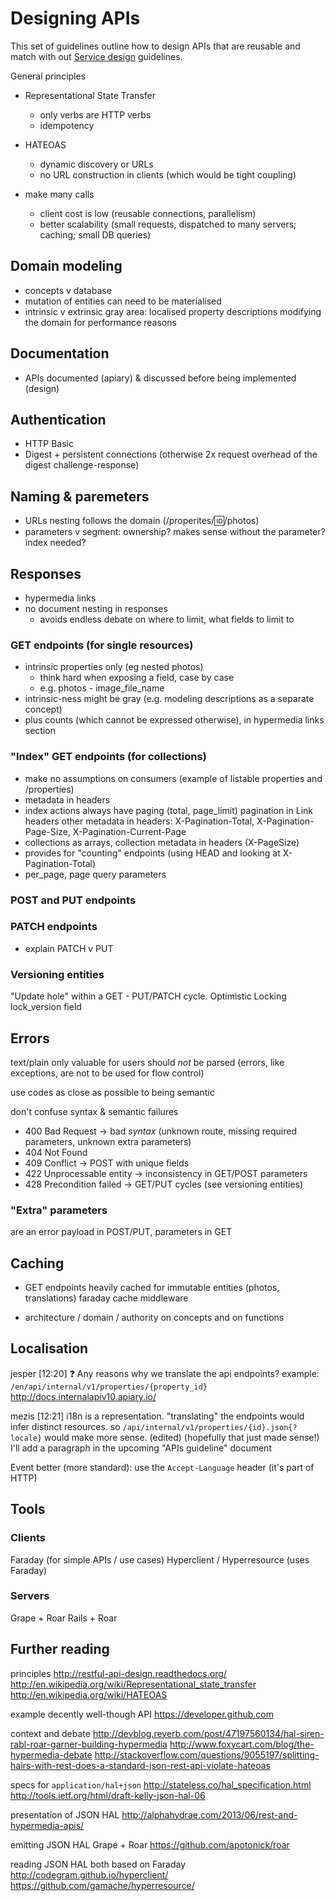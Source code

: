 # Designing APIs

This set of guidelines outline how to design APIs that are reusable and match
with out [Service
design](https://github.com/HouseTrip/guidelines/blob/master/active-record.m://github.com/HouseTrip/guidelines/blob/master/services.md)
guidelines.


General principles

- Representational State Transfer
  - only verbs are HTTP verbs
  - idempotency

- HATEOAS
  - dynamic discovery or URLs 
  - no URL construction in clients (which would be tight coupling)

- make many calls
  - client cost is low (reusable connections, parallelism)
  - better scalability (small requests, dispatched to many servers; caching; small DB queries)

## Domain modeling

- concepts v database
- mutation of entities can need to be materialised
- intrinsic v extrinsic
  gray area: localised property descriptions
    modifying the domain for performance reasons


## Documentation

- APIs documented (apiary) & discussed before being implemented (design)


## Authentication

- HTTP Basic
- Digest + persistent connections (otherwise 2x request overhead of the digest
  challenge-response)


## Naming & paremeters

- URLs nesting follows the domain (/properites/:id:/photos)
- parameters v segment: ownership? makes sense without the parameter? index
  needed?


## Responses

- hypermedia links
- no document nesting in responses
  - avoids endless debate on where to limit, what fields to limit to

### GET endpoints (for single resources)

- intrinsic properties only (eg nested photos)
  - think hard when exposing a field, case by case
  - e.g. photos - image_file_name
- intrinsic-ness might be gray (e.g. modeling descriptions as a separate concept)
- plus counts (which cannot be expressed otherwise), in hypermedia links section

### "Index" GET endpoints (for collections)

- make no assumptions on consumers (example of listable properties and /properties)
- metadata in headers
- index actions always have paging (total, page_limit)
  pagination in Link headers
  other metadata in headers: X-Pagination-Total, X-Pagination-Page-Size,
  X-Pagination-Current-Page
- collections as arrays, collection metadata in headers (X-PageSize)
- provides for "counting" endpoints (using HEAD and looking at
  X-Pagination-Total)
- per_page, page query parameters


### POST and PUT endpoints


### PATCH endpoints


- explain PATCH v PUT



### Versioning entities

"Update hole" within a GET - PUT/PATCH cycle.
Optimistic Locking
lock_version field

## Errors

text/plain
only valuable for users
should _not_ be parsed (errors, like exceptions, are not to be used for flow
control)

use codes as close as possible to being semantic

don't confuse syntax & semantic failures

- 400 Bad Request -> bad _syntax_ (unknown route, missing required parameters, unknown extra parameters)
- 404 Not Found
- 409 Conflict -> POST with unique fields
- 422 Unprocessable entity -> inconsistency in GET/POST parameters
- 428 Precondition failed -> GET/PUT cycles (see versioning entities)

### "Extra" parameters

are an error
payload in POST/PUT, parameters in GET


## Caching

- GET endpoints heavily cached for immutable entities (photos, translations)
     faraday cache middleware


- architecture / domain / authority on concepts and on functions


## Localisation


jesper [12:20] 
:question: Any reasons why we translate the api endpoints?  example: `/en/api/internal/v1/properties/{property_id}` http://docs.internalapiv10.apiary.io/

mezis [12:21] 
i18n is a representation. "translating" the endpoints would infer distinct resources.
so `/api/internal/v1/properties/{id}.json{?locale}` would make more sense. (edited)
(hopefully that just made sense!)
I'll add a paragraph in the upcoming "APIs guideline" document

Event better (more standard): use the `Accept-Language` header (it's part of
HTTP)


## Tools

### Clients

Faraday (for simple APIs / use cases)
Hyperclient / Hyperresource (uses Faraday)

### Servers

Grape + Roar
Rails + Roar

## Further reading

principles
http://restful-api-design.readthedocs.org/
http://en.wikipedia.org/wiki/Representational_state_transfer
http://en.wikipedia.org/wiki/HATEOAS

example decently well-though API
https://developer.github.com

context and debate
http://devblog.reverb.com/post/47197560134/hal-siren-rabl-roar-garner-building-hypermedia
http://www.foxycart.com/blog/the-hypermedia-debate
http://stackoverflow.com/questions/9055197/splitting-hairs-with-rest-does-a-standard-json-rest-api-violate-hateoas

specs for `application/hal+json`
http://stateless.co/hal_specification.html
http://tools.ietf.org/html/draft-kelly-json-hal-06

presentation of JSON HAL
http://alphahydrae.com/2013/06/rest-and-hypermedia-apis/

emitting JSON HAL
Grape + Roar
https://github.com/apotonick/roar

reading JSON HAL
both based on Faraday
http://codegram.github.io/hyperclient/
https://github.com/gamache/hyperresource/

